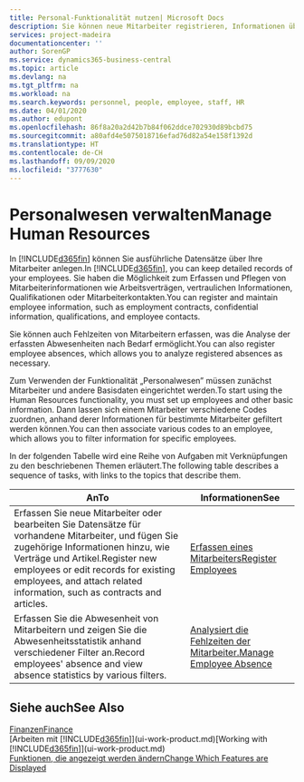 ```yaml
---
title: Personal-Funktionalität nutzen| Microsoft Docs
description: Sie können neue Mitarbeiter registrieren, Informationen über bestehende Mitarbeiter bearbeiten und Fehlzeiten aufzeichnen und analysieren.
services: project-madeira
documentationcenter: ''
author: SorenGP
ms.service: dynamics365-business-central
ms.topic: article
ms.devlang: na
ms.tgt_pltfrm: na
ms.workload: na
ms.search.keywords: personnel, people, employee, staff, HR
ms.date: 04/01/2020
ms.author: edupont
ms.openlocfilehash: 86f8a20a2d42b7b84f062ddce702930d89bcbd75
ms.sourcegitcommit: a80afd4e5075018716efad76d82a54e158f1392d
ms.translationtype: HT
ms.contentlocale: de-CH
ms.lasthandoff: 09/09/2020
ms.locfileid: "3777630"
---
```

# <a name="manage-human-resources"></a><span data-ttu-id="13794-103">Personalwesen verwalten</span><span class="sxs-lookup"><span data-stu-id="13794-103">Manage Human Resources</span></span>
<span data-ttu-id="13794-104">In [!INCLUDE[d365fin](includes/d365fin_md.md)] können Sie ausführliche Datensätze über Ihre Mitarbeiter anlegen.</span><span class="sxs-lookup"><span data-stu-id="13794-104">In [!INCLUDE[d365fin](includes/d365fin_md.md)], you can keep detailed records of your employees.</span></span> <span data-ttu-id="13794-105">Sie haben die Möglichkeit zum Erfassen und Pflegen von Mitarbeiterinformationen wie Arbeitsverträgen, vertraulichen Informationen, Qualifikationen oder Mitarbeiterkontakten.</span><span class="sxs-lookup"><span data-stu-id="13794-105">You can register and maintain employee information, such as employment contracts, confidential information, qualifications, and employee contacts.</span></span>

<span data-ttu-id="13794-106">Sie können auch Fehlzeiten von Mitarbeitern erfassen, was die Analyse der erfassten Abwesenheiten nach Bedarf ermöglicht.</span><span class="sxs-lookup"><span data-stu-id="13794-106">You can also register employee absences, which allows you to analyze registered absences as necessary.</span></span>

<span data-ttu-id="13794-107">Zum Verwenden der Funktionalität „Personalwesen” müssen zunächst Mitarbeiter und andere Basisdaten eingerichtet werden.</span><span class="sxs-lookup"><span data-stu-id="13794-107">To start using the Human Resources functionality, you must set up employees and other basic information.</span></span> <span data-ttu-id="13794-108">Dann lassen sich einem Mitarbeiter verschiedene Codes zuordnen, anhand derer Informationen für bestimmte Mitarbeiter gefiltert werden können.</span><span class="sxs-lookup"><span data-stu-id="13794-108">You can then associate various codes to an employee, which allows you to filter information for specific employees.</span></span>

<span data-ttu-id="13794-109">In der folgenden Tabelle wird eine Reihe von Aufgaben mit Verknüpfungen zu den beschriebenen Themen erläutert.</span><span class="sxs-lookup"><span data-stu-id="13794-109">The following table describes a sequence of tasks, with links to the topics that describe them.</span></span>

| <span data-ttu-id="13794-110">An</span><span class="sxs-lookup"><span data-stu-id="13794-110">To</span></span> | <span data-ttu-id="13794-111">Informationen</span><span class="sxs-lookup"><span data-stu-id="13794-111">See</span></span> |
| --- | --- |
| <span data-ttu-id="13794-112">Erfassen Sie neue Mitarbeiter oder bearbeiten Sie Datensätze für vorhandene Mitarbeiter, und fügen Sie zugehörige Informationen hinzu, wie Verträge und Artikel.</span><span class="sxs-lookup"><span data-stu-id="13794-112">Register new employees or edit records for existing employees, and attach related information, such as contracts and articles.</span></span> |[<span data-ttu-id="13794-113">Erfassen eines Mitarbeiters</span><span class="sxs-lookup"><span data-stu-id="13794-113">Register Employees</span></span>](hr-how-register-employees.md) |
| <span data-ttu-id="13794-114">Erfassen Sie die Abwesenheit von Mitarbeitern und zeigen Sie die Abwesenheitsstatistik anhand verschiedener Filter an.</span><span class="sxs-lookup"><span data-stu-id="13794-114">Record employees' absence and view absence statistics by various filters.</span></span> |[<span data-ttu-id="13794-115">Analysiert die Fehlzeiten der Mitarbeiter.</span><span class="sxs-lookup"><span data-stu-id="13794-115">Manage Employee Absence</span></span>](hr-how-manage-absence.md) |

## <a name="see-also"></a><span data-ttu-id="13794-116">Siehe auch</span><span class="sxs-lookup"><span data-stu-id="13794-116">See Also</span></span>
[<span data-ttu-id="13794-117">Finanzen</span><span class="sxs-lookup"><span data-stu-id="13794-117">Finance</span></span>](finance.md)  
<span data-ttu-id="13794-118">[Arbeiten mit [!INCLUDE[d365fin](includes/d365fin_md.md)]](ui-work-product.md)</span><span class="sxs-lookup"><span data-stu-id="13794-118">[Working with [!INCLUDE[d365fin](includes/d365fin_md.md)]](ui-work-product.md)</span></span>  
[<span data-ttu-id="13794-119">Funktionen, die angezeigt werden ändern</span><span class="sxs-lookup"><span data-stu-id="13794-119">Change Which Features are Displayed</span></span>](ui-experiences.md)        
